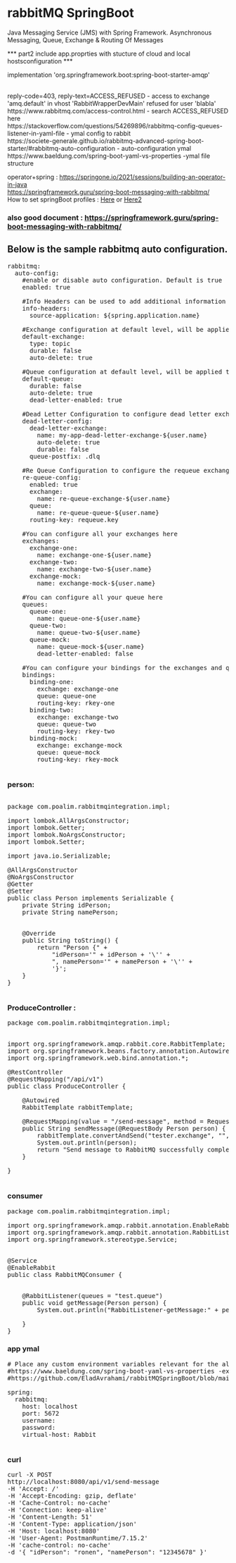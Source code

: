 # rabbitMQ SpringBoot
Java Messaging Service (JMS) with Spring Framework. Asynchronous Messaging, Queue, Exchange &amp; Routing Of Messages

*** part2 include app.proprties with stucture of cloud and local hostsconfiguration ***

implementation 'org.springframework.boot:spring-boot-starter-amqp'

<br/>
reply-code=403, reply-text=ACCESS_REFUSED - access to exchange 'amq.default' in vhost 'RabbitWrapperDevMain' refused for user 'blabla'
<br/>
https://www.rabbitmq.com/access-control.html - search ACCESS_REFUSED here
<br/>
https://stackoverflow.com/questions/54269896/rabbitmq-config-queues-listener-in-yaml-file - ymal config to rabbit
<br/>
https://societe-generale.github.io/rabbitmq-advanced-spring-boot-starter/#rabbitmq-auto-configuration - auto-configuration ymal
<br/>
https://www.baeldung.com/spring-boot-yaml-vs-properties -ymal file structure

operator+spring : https://springone.io/2021/sessions/building-an-operator-in-java
<br/>
https://springframework.guru/spring-boot-messaging-with-rabbitmq/
<br/>
How to set springBoot profiles : <a href="https://dzone.com/articles/spring-boot-profiles-1" target="_blank">Here</a> or 
<a href="https://www.javacodegeeks.com/2019/07/profiles-spring-boot-application.html#respond" target="_blank">Here2</a>

### also good document : https://springframework.guru/spring-boot-messaging-with-rabbitmq/


## Below is the sample rabbitmq auto configuration.
<pre>
rabbitmq:
  auto-config:
    #enable or disable auto configuration. Default is true
    enabled: true
    
    #Info Headers can be used to add additional information to be added in each message headers
    info-headers:
      source-application: ${spring.application.name}
      
    #Exchange configuration at default level, will be applied to all the missing configuration of each Exchange.  This can be overridden by configuring at each exchange level.  
    default-exchange:
      type: topic
      durable: false
      auto-delete: true
    
    #Queue configuration at default level, will be applied to all the missing configuration of each Queue.  This can be overridden by configuring at each queue level.
    default-queue:
      durable: false
      auto-delete: true
      dead-letter-enabled: true
    
    #Dead Letter Configuration to configure dead letter exchange and queue postfix.
    dead-letter-config:
      dead-letter-exchange:
        name: my-app-dead-letter-exchange-${user.name}
        auto-delete: true
        durable: false
      queue-postfix: .dlq
    
    #Re Queue Configuration to configure the requeue exchange and queue.
    re-queue-config:
      enabled: true
      exchange:
        name: re-queue-exchange-${user.name}
      queue:
        name: re-queue-queue-${user.name}
      routing-key: requeue.key
          
    #You can configure all your exchanges here  
    exchanges:
      exchange-one:
        name: exchange-one-${user.name}
      exchange-two:
        name: exchange-two-${user.name}
      exchange-mock:
        name: exchange-mock-${user.name}
    
    #You can configure all your queue here
    queues:
      queue-one:
        name: queue-one-${user.name}
      queue-two:
        name: queue-two-${user.name}
      queue-mock:
        name: queue-mock-${user.name}
        dead-letter-enabled: false
    
    #You can configure your bindings for the exchanges and queues here    
    bindings:
      binding-one:
        exchange: exchange-one
        queue: queue-one
        routing-key: rkey-one
      binding-two:
        exchange: exchange-two
        queue: queue-two
        routing-key: rkey-two
      binding-mock:
        exchange: exchange-mock
        queue: queue-mock
        routing-key: rkey-mock

</pre>


### person:
<pre>

package com.poalim.rabbitmqintegration.impl;

import lombok.AllArgsConstructor;
import lombok.Getter;
import lombok.NoArgsConstructor;
import lombok.Setter;

import java.io.Serializable;

@AllArgsConstructor
@NoArgsConstructor
@Getter
@Setter
public class Person implements Serializable {
    private String idPerson;
    private String namePerson;


    @Override
    public String toString() {
        return "Person {" +
            "idPerson='" + idPerson + '\'' +
            ", namePerson='" + namePerson + '\'' +
            '}';
    }
}

</pre>


### ProduceController :
<pre>
package com.poalim.rabbitmqintegration.impl;


import org.springframework.amqp.rabbit.core.RabbitTemplate;
import org.springframework.beans.factory.annotation.Autowired;
import org.springframework.web.bind.annotation.*;

@RestController
@RequestMapping("/api/v1")
public class ProduceController {

    @Autowired
    RabbitTemplate rabbitTemplate;

    @RequestMapping(value = "/send-message", method = RequestMethod.POST)
    public String sendMessage(@RequestBody Person person) {
        rabbitTemplate.convertAndSend("tester.exchange", "", person);
        System.out.println(person);
        return "Send message to RabbitMQ successfully completed";
    }

}

</pre>

### consumer
<pre>
package com.poalim.rabbitmqintegration.impl;

import org.springframework.amqp.rabbit.annotation.EnableRabbit;
import org.springframework.amqp.rabbit.annotation.RabbitListener;
import org.springframework.stereotype.Service;


@Service
@EnableRabbit
public class RabbitMQConsumer {


    @RabbitListener(queues = "test.queue")
    public void getMessage(Person person) {
        System.out.println("RabbitListener-getMessage:" + person);

    }
}
</pre>

### app ymal
<pre>
# Place any custom environment variables relevant for the all environments
#https://www.baeldung.com/spring-boot-yaml-vs-properties -explanation yaml file
#https://github.com/EladAvrahami/rabbitMQSpringBoot/blob/main/README.md - rabbitmq auto configuration

spring:
  rabbitmq:
    host: localhost
    port: 5672
    username: 
    password: 
    virtual-host: Rabbit

</pre>

### curl
<pre>
curl -X POST
http://localhost:8080/api/v1/send-message
-H 'Accept: /'
-H 'Accept-Encoding: gzip, deflate'
-H 'Cache-Control: no-cache'
-H 'Connection: keep-alive'
-H 'Content-Length: 51'
-H 'Content-Type: application/json'
-H 'Host: localhost:8080'
-H 'User-Agent: PostmanRuntime/7.15.2'
-H 'cache-control: no-cache'
-d '{ "idPerson": "ronen", "namePerson": "12345678" }'
</pre>



